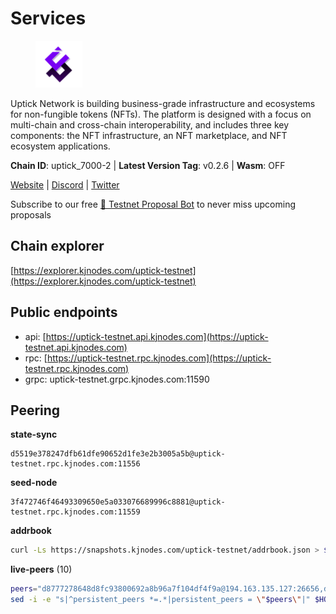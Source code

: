 # Services

<figure><img src="https://raw.githubusercontent.com/kj89/cosmos-images/main/logos/uptick.png" alt=""><figcaption></figcaption></figure>

Uptick Network is building business-grade infrastructure and  ecosystems for non-fungible tokens (NFTs). The platform is  designed with a focus on multi-chain and cross-chain interoperability,  and includes three key components: the NFT infrastructure, an NFT  marketplace, and NFT ecosystem applications.

**Chain ID**: uptick_7000-2 | **Latest Version Tag**: v0.2.6 | **Wasm**: OFF

[Website](https://uptick.network) | [Discord](https://discord.gg/UzeHS7fu5H) | [Twitter](https://twitter.com/uptickproject)



Subscribe to our free [🤖 Testnet Proposal Bot](https://t.me/kjnodes_testnet_proposal_bot) to never miss upcoming proposals


## Chain explorer
[https://explorer.kjnodes.com/uptick-testnet](https://explorer.kjnodes.com/uptick-testnet)

## Public endpoints

* api: [https://uptick-testnet.api.kjnodes.com](https://uptick-testnet.api.kjnodes.com)
* rpc: [https://uptick-testnet.rpc.kjnodes.com](https://uptick-testnet.rpc.kjnodes.com)
* grpc: uptick-testnet.grpc.kjnodes.com:11590

## Peering

**state-sync**

```text
d5519e378247dfb61dfe90652d1fe3e2b3005a5b@uptick-testnet.rpc.kjnodes.com:11556
```

**seed-node**

```text
3f472746f46493309650e5a033076689996c8881@uptick-testnet.rpc.kjnodes.com:11559
```

**addrbook**
```bash
curl -Ls https://snapshots.kjnodes.com/uptick-testnet/addrbook.json > $HOME/.uptickd/config/addrbook.json
```

**live-peers** (10)
```bash
peers="d8777278648d8fc93800692a8b96a7f104df4f9a@194.163.135.127:26656,d5519e378247dfb61dfe90652d1fe3e2b3005a5b@65.109.68.190:11556,6a775f6034f64827a6220de07b1ad344284bbf51@194.163.155.84:46656,878101ab9ad2402bfd700a3da58223778461c753@185.245.182.152:26656,b483acbcae7ccd1244f588144245e9d1124c3de5@88.99.56.200:26666,7849e4320385434b0828a3e0206a3b69767393f6@65.109.91.227:26656,af5262526a0800a29a0a7194e1488a9fa62d0005@195.3.223.208:26656,9b7b2fb9d1416f9feadf5a58b29de0bc150d974d@65.109.89.5:30656,a818920590d15226a206ec4c73b1c5c20c56a435@65.21.134.202:26666,3edfe380f7eff0658582c158f2eecebae2e0fed7@213.239.213.179:26656"
sed -i -e "s|^persistent_peers *=.*|persistent_peers = \"$peers\"|" $HOME/.uptickd/config/config.toml
```
